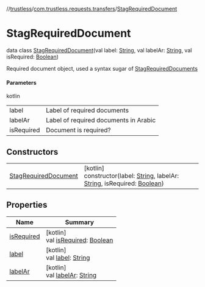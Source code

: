 //[trustless](../../../index.md)/[com.trustless.requests.transfers](../index.md)/[StagRequiredDocument](index.md)

# StagRequiredDocument

data class [StagRequiredDocument](index.md)(val label: [String](https://kotlinlang.org/api/latest/jvm/stdlib/kotlin/-string/index.html), val labelAr: [String](https://kotlinlang.org/api/latest/jvm/stdlib/kotlin/-string/index.html), val isRequired: [Boolean](https://kotlinlang.org/api/latest/jvm/stdlib/kotlin/-boolean/index.html))

Required document object, used a syntax sugar of [StagRequiredDocuments](../-stag-required-documents/index.md)

#### Parameters

kotlin

| | |
|---|---|
| label | Label of required documents |
| labelAr | Label of required documents in Arabic |
| isRequired | Document is required? |

## Constructors

| | |
|---|---|
| [StagRequiredDocument](-stag-required-document.md) | [kotlin]<br>constructor(label: [String](https://kotlinlang.org/api/latest/jvm/stdlib/kotlin/-string/index.html), labelAr: [String](https://kotlinlang.org/api/latest/jvm/stdlib/kotlin/-string/index.html), isRequired: [Boolean](https://kotlinlang.org/api/latest/jvm/stdlib/kotlin/-boolean/index.html)) |

## Properties

| Name | Summary |
|---|---|
| [isRequired](is-required.md) | [kotlin]<br>val [isRequired](is-required.md): [Boolean](https://kotlinlang.org/api/latest/jvm/stdlib/kotlin/-boolean/index.html) |
| [label](label.md) | [kotlin]<br>val [label](label.md): [String](https://kotlinlang.org/api/latest/jvm/stdlib/kotlin/-string/index.html) |
| [labelAr](label-ar.md) | [kotlin]<br>val [labelAr](label-ar.md): [String](https://kotlinlang.org/api/latest/jvm/stdlib/kotlin/-string/index.html) |
